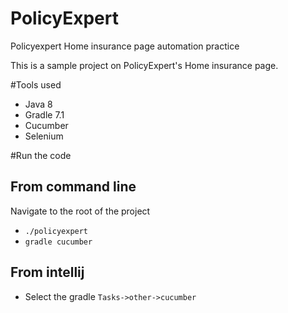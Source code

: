 # PolicyExpert
Policyexpert Home insurance page automation practice

This is a sample project on PolicyExpert's Home insurance page. 

#Tools used
* Java 8
* Gradle 7.1
* Cucumber
* Selenium

#Run the code
## From command line
Navigate to the root of the project
* `./policyexpert` 
* `gradle cucumber`

## From intellij
* Select the gradle `Tasks->other->cucumber`

